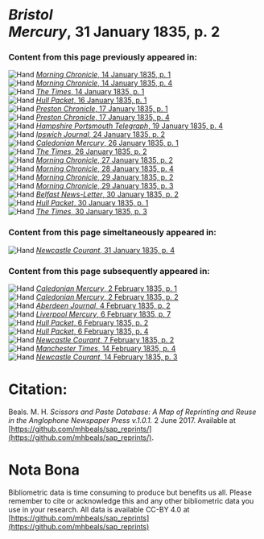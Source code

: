 # *Bristol Mercury*, 31 January 1835, p. 2  
  
### Content from this page previously appeared in:  
![Hand](http://scissorsandpaste.net/wp-content/uploads/2017/06/smallhandpointer.png) [*Morning Chronicle*, 14 January 1835, p. 1](https://mhbeals.github.io/sap_html/Morning-Chronicle/Morning-Chronicle-14-January-1835-p-1)  
![Hand](http://scissorsandpaste.net/wp-content/uploads/2017/06/smallhandpointer.png) [*Morning Chronicle*, 14 January 1835, p. 4](https://mhbeals.github.io/sap_html/Morning-Chronicle/Morning-Chronicle-14-January-1835-p-4)  
![Hand](http://scissorsandpaste.net/wp-content/uploads/2017/06/smallhandpointer.png) [*The Times*, 14 January 1835, p. 1](https://mhbeals.github.io/sap_html/The-Times/The-Times-14-January-1835-p-1)  
![Hand](http://scissorsandpaste.net/wp-content/uploads/2017/06/smallhandpointer.png) [*Hull Packet*, 16 January 1835, p. 1](https://mhbeals.github.io/sap_html/Hull-Packet/Hull-Packet-16-January-1835-p-1)  
![Hand](http://scissorsandpaste.net/wp-content/uploads/2017/06/smallhandpointer.png) [*Preston Chronicle*, 17 January 1835, p. 1](https://mhbeals.github.io/sap_html/Preston-Chronicle/Preston-Chronicle-17-January-1835-p-1)  
![Hand](http://scissorsandpaste.net/wp-content/uploads/2017/06/smallhandpointer.png) [*Preston Chronicle*, 17 January 1835, p. 4](https://mhbeals.github.io/sap_html/Preston-Chronicle/Preston-Chronicle-17-January-1835-p-4)  
![Hand](http://scissorsandpaste.net/wp-content/uploads/2017/06/smallhandpointer.png) [*Hampshire Portsmouth Telegraph*, 19 January 1835, p. 4](https://mhbeals.github.io/sap_html/Hampshire-Portsmouth-Telegraph/Hampshire-Portsmouth-Telegraph-19-January-1835-p-4)  
![Hand](http://scissorsandpaste.net/wp-content/uploads/2017/06/smallhandpointer.png) [*Ipswich Journal*, 24 January 1835, p. 2](https://mhbeals.github.io/sap_html/Ipswich-Journal/Ipswich-Journal-24-January-1835-p-2)  
![Hand](http://scissorsandpaste.net/wp-content/uploads/2017/06/smallhandpointer.png) [*Caledonian Mercury*, 26 January 1835, p. 1](https://mhbeals.github.io/sap_html/Caledonian-Mercury/Caledonian-Mercury-26-January-1835-p-1)  
![Hand](http://scissorsandpaste.net/wp-content/uploads/2017/06/smallhandpointer.png) [*The Times*, 26 January 1835, p. 2](https://mhbeals.github.io/sap_html/The-Times/The-Times-26-January-1835-p-2)  
![Hand](http://scissorsandpaste.net/wp-content/uploads/2017/06/smallhandpointer.png) [*Morning Chronicle*, 27 January 1835, p. 2](https://mhbeals.github.io/sap_html/Morning-Chronicle/Morning-Chronicle-27-January-1835-p-2)  
![Hand](http://scissorsandpaste.net/wp-content/uploads/2017/06/smallhandpointer.png) [*Morning Chronicle*, 28 January 1835, p. 4](https://mhbeals.github.io/sap_html/Morning-Chronicle/Morning-Chronicle-28-January-1835-p-4)  
![Hand](http://scissorsandpaste.net/wp-content/uploads/2017/06/smallhandpointer.png) [*Morning Chronicle*, 29 January 1835, p. 2](https://mhbeals.github.io/sap_html/Morning-Chronicle/Morning-Chronicle-29-January-1835-p-2)  
![Hand](http://scissorsandpaste.net/wp-content/uploads/2017/06/smallhandpointer.png) [*Morning Chronicle*, 29 January 1835, p. 3](https://mhbeals.github.io/sap_html/Morning-Chronicle/Morning-Chronicle-29-January-1835-p-3)  
![Hand](http://scissorsandpaste.net/wp-content/uploads/2017/06/smallhandpointer.png) [*Belfast News-Letter*, 30 January 1835, p. 2](https://mhbeals.github.io/sap_html/Belfast-News-Letter/Belfast-News-Letter-30-January-1835-p-2)  
![Hand](http://scissorsandpaste.net/wp-content/uploads/2017/06/smallhandpointer.png) [*Hull Packet*, 30 January 1835, p. 1](https://mhbeals.github.io/sap_html/Hull-Packet/Hull-Packet-30-January-1835-p-1)  
![Hand](http://scissorsandpaste.net/wp-content/uploads/2017/06/smallhandpointer.png) [*The Times*, 30 January 1835, p. 3](https://mhbeals.github.io/sap_html/The-Times/The-Times-30-January-1835-p-3)  
  
### Content from this page simeltaneously appeared in:  
![Hand](http://scissorsandpaste.net/wp-content/uploads/2017/06/smallhandpointer.png) [*Newcastle Courant*, 31 January 1835, p. 4](https://mhbeals.github.io/sap_html/Newcastle-Courant/Newcastle-Courant-31-January-1835-p-4)  
  
### Content from this page subsequently appeared in:  
![Hand](http://scissorsandpaste.net/wp-content/uploads/2017/06/smallhandpointer.png) [*Caledonian Mercury*, 2 February 1835, p. 1](https://mhbeals.github.io/sap_html/Caledonian-Mercury/Caledonian-Mercury-2-February-1835-p-1)  
![Hand](http://scissorsandpaste.net/wp-content/uploads/2017/06/smallhandpointer.png) [*Caledonian Mercury*, 2 February 1835, p. 2](https://mhbeals.github.io/sap_html/Caledonian-Mercury/Caledonian-Mercury-2-February-1835-p-2)  
![Hand](http://scissorsandpaste.net/wp-content/uploads/2017/06/smallhandpointer.png) [*Aberdeen Journal*, 4 February 1835, p. 2](https://mhbeals.github.io/sap_html/Aberdeen-Journal/Aberdeen-Journal-4-February-1835-p-2)  
![Hand](http://scissorsandpaste.net/wp-content/uploads/2017/06/smallhandpointer.png) [*Liverpool Mercury*, 6 February 1835, p. 7](https://mhbeals.github.io/sap_html/Liverpool-Mercury/Liverpool-Mercury-6-February-1835-p-7)  
![Hand](http://scissorsandpaste.net/wp-content/uploads/2017/06/smallhandpointer.png) [*Hull Packet*, 6 February 1835, p. 2](https://mhbeals.github.io/sap_html/Hull-Packet/Hull-Packet-6-February-1835-p-2)  
![Hand](http://scissorsandpaste.net/wp-content/uploads/2017/06/smallhandpointer.png) [*Hull Packet*, 6 February 1835, p. 4](https://mhbeals.github.io/sap_html/Hull-Packet/Hull-Packet-6-February-1835-p-4)  
![Hand](http://scissorsandpaste.net/wp-content/uploads/2017/06/smallhandpointer.png) [*Newcastle Courant*, 7 February 1835, p. 2](https://mhbeals.github.io/sap_html/Newcastle-Courant/Newcastle-Courant-7-February-1835-p-2)  
![Hand](http://scissorsandpaste.net/wp-content/uploads/2017/06/smallhandpointer.png) [*Manchester Times*, 14 February 1835, p. 4](https://mhbeals.github.io/sap_html/Manchester-Times/Manchester-Times-14-February-1835-p-4)  
![Hand](http://scissorsandpaste.net/wp-content/uploads/2017/06/smallhandpointer.png) [*Newcastle Courant*, 14 February 1835, p. 3](https://mhbeals.github.io/sap_html/Newcastle-Courant/Newcastle-Courant-14-February-1835-p-3)  


# Citation: 

Beals. M. H. *Scissors and Paste Database: A Map of Reprinting and Reuse in the Anglophone Newspaper Press v.1.0.1.* 2 June 2017. Available at [https://github.com/mhbeals/sap_reprints/](https://github.com/mhbeals/sap_reprints/). 

# Nota Bona

Bibliometric data is time consuming to produce but benefits us all. Please remember to cite or acknowledge this and any other bibliometric data you use in your research. All data is available CC-BY 4.0 at [https://github.com/mhbeals/sap_reprints](https://github.com/mhbeals/sap_reprints)